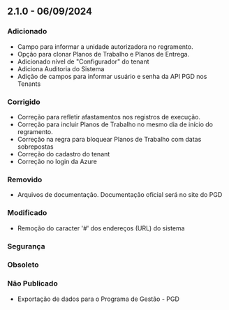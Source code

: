 ## 2.1.0 - 06/09/2024
### Adicionado
- Campo para informar a unidade autorizadora no regramento.
- Opção para clonar Planos de Trabalho e Planos de Entrega.
- Adicionado nível de "Configurador" do tenant
- Adiciona Auditoria do Sistema
- Adição de campos para informar usuário e senha da API PGD nos Tenants
### Corrigido
- Correção para refletir afastamentos nos registros de execução.
- Correção para incluir Planos de Trabalho no mesmo dia de início do regramento.
- Correção na regra para bloquear Planos de Trabalho com datas sobrepostas
- Correção do cadastro do tenant
- Correção no login da Azure
### Removido
- Arquivos de documentação. Documentação oficial será no site do PGD
### Modificado
- Remoção do caracter '#' dos endereços (URL) do sistema
### Segurança 
### Obsoleto 
### Não Publicado
- Exportação de dados para o Programa de Gestão - PGD